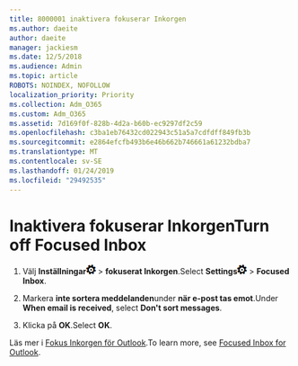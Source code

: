 ```yaml
---
title: 8000001 inaktivera fokuserar Inkorgen
ms.author: daeite
author: daeite
manager: jackiesm
ms.date: 12/5/2018
ms.audience: Admin
ms.topic: article
ROBOTS: NOINDEX, NOFOLLOW
localization_priority: Priority
ms.collection: Adm_O365
ms.custom: Adm_O365
ms.assetid: 7d169f0f-828b-4d2a-b60b-ec9297df2c59
ms.openlocfilehash: c3ba1eb76432cd022943c51a5a7cdfdff849fb3b
ms.sourcegitcommit: e2864efcfb493b6e46b662b746661a61232bdba7
ms.translationtype: MT
ms.contentlocale: sv-SE
ms.lasthandoff: 01/24/2019
ms.locfileid: "29492535"
---
```

# <a name="turn-off-focused-inbox"></a><span data-ttu-id="0a066-102">Inaktivera fokuserar Inkorgen</span><span class="sxs-lookup"><span data-stu-id="0a066-102">Turn off Focused Inbox</span></span>

1. <span data-ttu-id="0a066-103">Välj **Inställningar**![inställningar](media/f4b2e798-fff1-4a14-931f-5677a4543b58.png) \> **fokuserat Inkorgen**.</span><span class="sxs-lookup"><span data-stu-id="0a066-103">Select **Settings**![Settings](media/f4b2e798-fff1-4a14-931f-5677a4543b58.png) \> **Focused Inbox**.</span></span>
    
2. <span data-ttu-id="0a066-104">Markera **inte sortera meddelanden**under **när e-post tas emot**.</span><span class="sxs-lookup"><span data-stu-id="0a066-104">Under **When email is received**, select **Don't sort messages**.</span></span>
    
3. <span data-ttu-id="0a066-105">Klicka på **OK**.</span><span class="sxs-lookup"><span data-stu-id="0a066-105">Select **OK**.</span></span>
    
<span data-ttu-id="0a066-106">Läs mer i [Fokus Inkorgen för Outlook](https://go.microsoft.com/fwlink/p/?linkid=873108).</span><span class="sxs-lookup"><span data-stu-id="0a066-106">To learn more, see [Focused Inbox for Outlook](https://go.microsoft.com/fwlink/p/?linkid=873108).</span></span>
  


